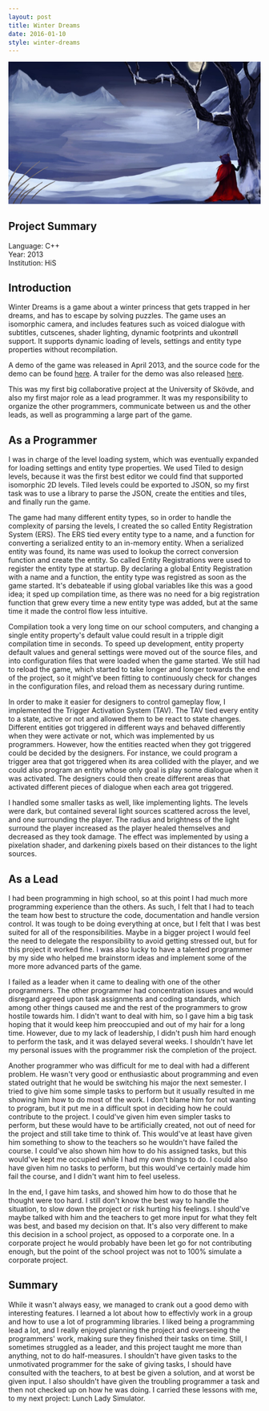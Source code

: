 ```yaml
---
layout: post
title: Winter Dreams
date: 2016-01-10
style: winter-dreams
---
```


<div class="title-images">
    <img src="/assets/winter-dreams.jpg?v={{site.time | date: '%s'}}" alt="Title screen of Winter Dreams" />
</div>

## Project Summary

<div class="project-summary">
    <div class="project-summary-language">Language: C++</div>
    <div class="project-summary-period">Year: 2013</div>
    <div class="project-summary-group">Institution: HiS</div>
</div>

## Introduction

Winter Dreams is a game about a winter princess that gets trapped in her dreams, and has to escape by solving puzzles.
The game uses an isomorphic camera, and includes features such as
voiced dialogue with subtitles, cutscenes, shader lighting, dynamic footprints and ukontrøll support.
It supports dynamic loading of levels, settings and entity type properties without recompilation.

A demo of the game was released in April 2013, and the source code for the demo can be found [here](https://github.com/johannes-qvarford/Winter-Dreams).
A trailer for the demo was also released [here](https://www.youtube.com/watch?v=A5969PjI02I&feature=youtu.be).

This was my first big collaborative project at the University of Skövde, and also my first major role as a lead programmer.
It was my responsibility to organize the other programmers, communicate between us and the other leads, as well as programming a large part of the game.

## As a Programmer

I was in charge of the level loading system, which was eventually expanded for loading settings and entity type properties.
We used Tiled to design levels, because it was the first best editor we could find that supported isomorphic 2D levels.
Tiled levels could be exported to JSON, so my first task was to use a library to parse the JSON, create the entities and tiles,
and finally run the game.

The game had many different entity types, so in order to handle the complexity of parsing the levels,
I created the so called Entity Registration System (ERS). The ERS tied every entity type to a name, and
a function for converting a serialized entity to an in-memory entity. When a serialized entity was found, its name was used to
lookup the correct conversion function and create the entity. So called Entity Registrations were used to register the entity type
at startup. By declaring a global Entity Registration with a name and a function, the entity type was registred as soon as the game started.
It's debateable if using global variables like this was a good idea; it sped up compilation time, as there was no need for a big
registration function that grew every time a new entity type was added, but at the same time it made the control flow less intuitive.

Compilation took a very long time on our school computers, and changing a single entity property's default value could result in a tripple digit compilation time in seconds.
To speed up development, entity property default values and general settings were moved out of the source files, and into configuration files that
were loaded when the game started. We still had to reload the game, which started to take longer and longer towards the end of the project,
so it might've been fitting to continuously check for changes in the configuration files, and reload them as necessary during runtime.

In order to make it easier for designers to control gameplay flow, I implemented the Trigger Activation System (TAV). The TAV
tied every entity to a state, active or not and allowed them to be react to state changes. Different entities got triggered in different ways
and behaved differently when they were activate or not, which was implemented by us programmers. However, how the entities reacted when they
got triggered could be decided by the designers. For instance, we could program a trigger area that got triggered when its area
collided with the player, and we could also program an entity whose only goal is play some dialogue when it was activated.
The designers could then create different areas that activated different pieces of dialogue when each area got triggered.

I handled some smaller tasks as well, like implementing lights. The levels were dark, but contained several light sources scattered
across the level, and one surrounding the player. The radius and brightness of the light surround the player increased as
the player healed themselves and decreased as they took damage. The effect was implemented by using a pixelation shader,
and darkening pixels based on their distances to the light sources.

## As a Lead

I had been programming in high school, so at this point I had much more programming experience than the others.
As such, I felt that I had to teach the team how best to structure the code, documentation and handle version control.
It was tough to be doing everything at once, but I felt that I was best suited for all of the responsibilities. Maybe in a bigger project
I would feel the need to delegate the responsibility to avoid getting stressed out, but for this project it worked fine.
I was also lucky to have a talented programmer by my side who helped me brainstorm ideas and implement some of the more
more advanced parts of the game.

I failed as a leader when it came to dealing with one of the other programmers. The other programmer had concentration issues and
would disregard agreed upon task assignments and coding standards, which among other things caused me and the rest of the programmers
to grow hostile towards him. I didn't want to deal with him, so I gave him a big task hoping that it would keep him preoccupied
and out of my hair for a long time. However, due to my lack of leadership, I didn't push him hard enough to perform the task,
and it was delayed several weeks. I shouldn't have let my personal issues with the programmer risk the completion of the project.

Another programmer who was difficult for me to deal with had a different problem. He wasn't very good or enthusiastic about programming
and even stated outright that he would be switching his major the next semester. I tried to give him some simple tasks to perform
but it usually resulted in me showing him how to do most of the work. I don't blame him for not wanting to program, but it put me
in a difficult spot in deciding how he could contribute to the project. I could've given him even simpler tasks to perform, but
these would have to be artificially created, not out of need for the project and still take time to think of.
This would've at least have given him something to show to the teachers so he wouldn't have failed the course.
I could've also shown him how to do his assigned tasks, but this would've kept me occupied while I had my own things to do.
I could also have given him no tasks to perform, but this would've certainly made him fail the course, and I didn't want him to feel useless.

In the end, I gave him tasks, and showed him how to do those that he thought were too hard.
I still don't know the best way to handle the situation, to slow down the project or risk hurting his feelings.
I should've maybe talked with him and the teachers to get more input for what they felt was best, and based my decision on that.
It's also very different to make this decision in a school project, as opposed to a corporate one.
In a corporate project he would probably have been let go for not contributing enough, but the point of the school project was not to 100% simulate a corporate project.

## Summary

While it wasn't always easy, we managed to crank out a good demo with interesting features.
I learned a lot about how to effectivly work in a group and how to use a lot of programming libraries.
I liked being a programming lead a lot, and I really enjoyed planning the project and overseeing the programmers' work, making sure they finished their tasks on time. Still, I sometimes struggled as a leader, and this project taught me more than anything, not to do half-measures.
I shouldn't have given tasks to the unmotivated programmer for the sake of giving tasks,
I should have consulted with the teachers, to at best be given a solution, and at worst be given input.
I also shouldn't have given the troubling programmer a task and then not checked up on how he was doing.
I carried these lessons with me, to my next project: Lunch Lady Simulator.
